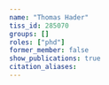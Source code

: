 ```yaml
---
name: "Thomas Hader"
tiss_id: 285070
groups: []
roles: ["phd"]
former_member: false
show_publications: true
citation_aliases:
---
```


<!--
Your custom content goes here.
-->